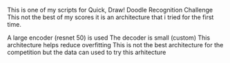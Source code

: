 This is one of my scripts for Quick, Draw! Doodle Recognition Challenge 
This not the best of my scores it is an architecture that i tried for the first time.

A large encoder (resnet 50) is used
The decoder is small (custom)
This architecture helps reduce overfitting 
This is not the best architecture for the competition
but the data can used to try this arhitecture
